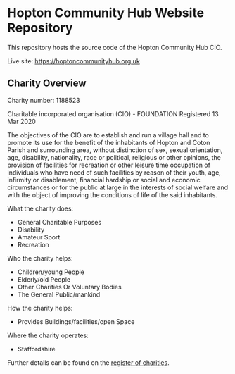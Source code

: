 # Hopton Community Hub Website Repository

This repository hosts the source code of the Hopton Community Hub CIO.

Live site: <https://hoptoncommunityhub.org.uk>

## Charity Overview

Charity number: 1188523

Charitable incorporated organisation (CIO) - FOUNDATION Registered 13 Mar 2020

The objectives of the CIO are to establish and run a village hall and to promote its use for the benefit of the inhabitants of Hopton and Coton Parish and surrounding area, without distinction of sex, sexual orientation, age, disability, nationality, race or political, religious or other opinions, the provision of facilities for recreation or other leisure time occupation of individuals who have need of such facilities by reason of their youth, age, infirmity or disablement, financial hardship or social and economic circumstances or for the public at large in the interests of social welfare and with the object of improving the conditions of life of the said inhabitants.

What the charity does: 
- General Charitable Purposes
- Disability
- Amateur Sport
- Recreation

Who the charity helps:
- Children/young People
- Elderly/old People
- Other Charities Or Voluntary Bodies
- The General Public/mankind

How the charity helps:
- Provides Buildings/facilities/open Space

Where the charity operates:
- Staffordshire


Further details can be found on the [register of charities](https://register-of-charities.charitycommission.gov.uk/charity-search/-/charity-details/5154455/charity-overview).
